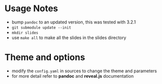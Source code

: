 # Usage Notes

- bump `pandoc` to an updated version, this was tested with 3.2.1
- ``git submodule update --init``
- ``mkdir slides``
- use ```make all``` to make all the slides in the slides directory

# Theme and options

- modify the ```config.yaml``` in sources to change the theme and parameters
- for more detail refer to **pandoc** and **reveal.js** documentation

